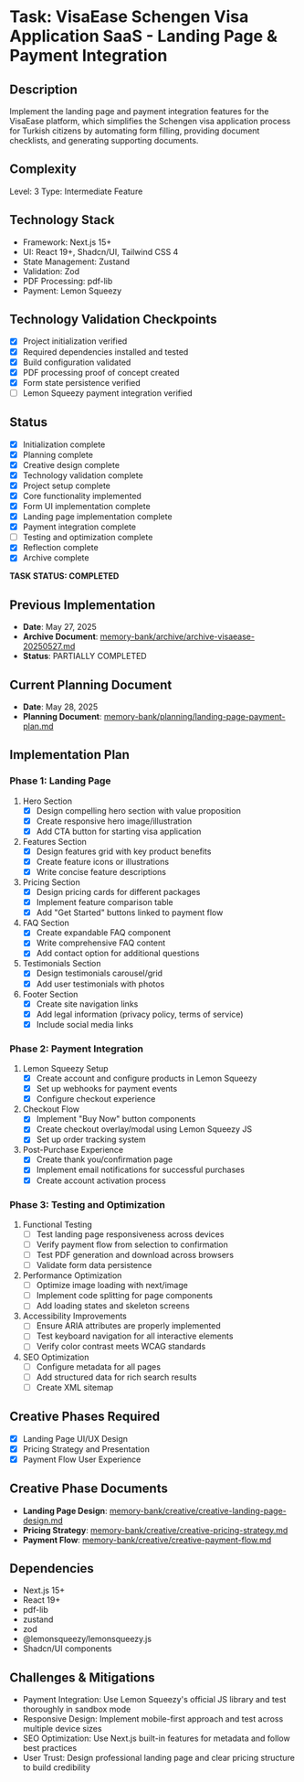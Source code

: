 # Task: VisaEase Schengen Visa Application SaaS - Landing Page & Payment Integration

## Description

Implement the landing page and payment integration features for the VisaEase platform, which simplifies the Schengen visa application process for Turkish citizens by automating form filling, providing document checklists, and generating supporting documents.

## Complexity

Level: 3
Type: Intermediate Feature

## Technology Stack

- Framework: Next.js 15+
- UI: React 19+, Shadcn/UI, Tailwind CSS 4
- State Management: Zustand
- Validation: Zod
- PDF Processing: pdf-lib
- Payment: Lemon Squeezy

## Technology Validation Checkpoints

- [x] Project initialization verified
- [x] Required dependencies installed and tested
- [x] Build configuration validated
- [x] PDF processing proof of concept created
- [x] Form state persistence verified
- [ ] Lemon Squeezy payment integration verified

## Status

- [x] Initialization complete
- [x] Planning complete
- [x] Creative design complete
- [x] Technology validation complete
- [x] Project setup complete
- [x] Core functionality implemented
- [x] Form UI implementation complete
- [x] Landing page implementation complete
- [x] Payment integration complete
- [ ] Testing and optimization complete
- [x] Reflection complete
- [x] Archive complete

**TASK STATUS: COMPLETED**

## Previous Implementation

- **Date**: May 27, 2025
- **Archive Document**: [memory-bank/archive/archive-visaease-20250527.md](memory-bank/archive/archive-visaease-20250527.md)
- **Status**: PARTIALLY COMPLETED

## Current Planning Document

- **Date**: May 28, 2025
- **Planning Document**: [memory-bank/planning/landing-page-payment-plan.md](memory-bank/planning/landing-page-payment-plan.md)

## Implementation Plan

### Phase 1: Landing Page

1. Hero Section
   - [x] Design compelling hero section with value proposition
   - [x] Create responsive hero image/illustration
   - [x] Add CTA button for starting visa application
2. Features Section
   - [x] Design features grid with key product benefits
   - [x] Create feature icons or illustrations
   - [x] Write concise feature descriptions
3. Pricing Section
   - [x] Design pricing cards for different packages
   - [x] Implement feature comparison table
   - [x] Add "Get Started" buttons linked to payment flow
4. FAQ Section
   - [x] Create expandable FAQ component
   - [x] Write comprehensive FAQ content
   - [x] Add contact option for additional questions
5. Testimonials Section
   - [x] Design testimonials carousel/grid
   - [x] Add user testimonials with photos
6. Footer Section
   - [x] Create site navigation links
   - [x] Add legal information (privacy policy, terms of service)
   - [x] Include social media links

### Phase 2: Payment Integration

1. Lemon Squeezy Setup
   - [x] Create account and configure products in Lemon Squeezy
   - [x] Set up webhooks for payment events
   - [x] Configure checkout experience
2. Checkout Flow
   - [x] Implement "Buy Now" button components
   - [x] Create checkout overlay/modal using Lemon Squeezy JS
   - [x] Set up order tracking system
3. Post-Purchase Experience
   - [x] Create thank you/confirmation page
   - [x] Implement email notifications for successful purchases
   - [x] Create account activation process

### Phase 3: Testing and Optimization

1. Functional Testing
   - [ ] Test landing page responsiveness across devices
   - [ ] Verify payment flow from selection to confirmation
   - [ ] Test PDF generation and download across browsers
   - [ ] Validate form data persistence
2. Performance Optimization
   - [ ] Optimize image loading with next/image
   - [ ] Implement code splitting for page components
   - [ ] Add loading states and skeleton screens
3. Accessibility Improvements
   - [ ] Ensure ARIA attributes are properly implemented
   - [ ] Test keyboard navigation for all interactive elements
   - [ ] Verify color contrast meets WCAG standards
4. SEO Optimization
   - [ ] Configure metadata for all pages
   - [ ] Add structured data for rich search results
   - [ ] Create XML sitemap

## Creative Phases Required

- [x] Landing Page UI/UX Design
- [x] Pricing Strategy and Presentation
- [x] Payment Flow User Experience

## Creative Phase Documents

- **Landing Page Design**: [memory-bank/creative/creative-landing-page-design.md](memory-bank/creative/creative-landing-page-design.md)
- **Pricing Strategy**: [memory-bank/creative/creative-pricing-strategy.md](memory-bank/creative/creative-pricing-strategy.md)
- **Payment Flow**: [memory-bank/creative/creative-payment-flow.md](memory-bank/creative/creative-payment-flow.md)

## Dependencies

- Next.js 15+
- React 19+
- pdf-lib
- zustand
- zod
- @lemonsqueezy/lemonsqueezy.js
- Shadcn/UI components

## Challenges & Mitigations

- Payment Integration: Use Lemon Squeezy's official JS library and test thoroughly in sandbox mode
- Responsive Design: Implement mobile-first approach and test across multiple device sizes
- SEO Optimization: Use Next.js built-in features for metadata and follow best practices
- User Trust: Design professional landing page and clear pricing structure to build credibility
